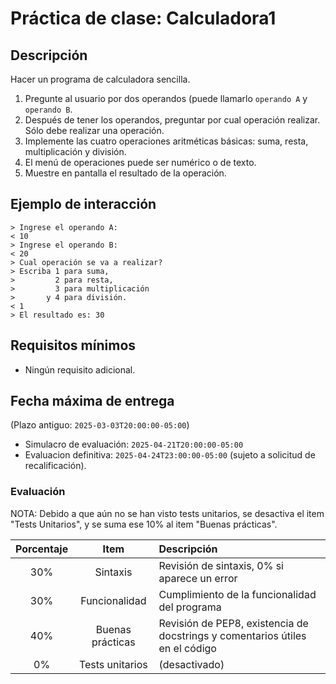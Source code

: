 # Práctica de clase: Calculadora1

## Descripción

Hacer un programa de calculadora sencilla.

1. Pregunte al usuario por dos operandos (puede llamarlo `operando A` y `operando B`.
2. Después de tener los operandos, preguntar por cual operación realizar. Sólo debe realizar una operación.
3. Implemente las cuatro operaciones aritméticas básicas: suma, resta, multiplicación y división.
4. El menú de operaciones puede ser numérico o de texto.
5. Muestre en pantalla el resultado de la operación.

## Ejemplo de interacción

```
> Ingrese el operando A:
< 10
> Ingrese el operando B:
< 20
> Cual operación se va a realizar? 
> Escriba 1 para suma, 
>         2 para resta, 
>         3 para multiplicación 
>       y 4 para división.
< 1
> El resultado es: 30
```

## Requisitos mínimos

* Ningún requisito adicional.

## Fecha máxima de entrega

(Plazo antiguo: `2025-03-03T20:00:00-05:00`) 
* Simulacro de evaluación: `2025-04-21T20:00:00-05:00`
* Evaluacion definitiva: `2025-04-24T23:00:00-05:00` (sujeto a solicitud de recalificación).

### Evaluación

NOTA: Debido a que aún no se han visto tests unitarios, se desactiva el item "Tests Unitarios", y se suma ese 10% al item "Buenas prácticas".

|Porcentaje|Item            |Descripción                                                                 |
|:--------:|:--------------:|:---------------------------------------------------------------------------|
|30%       |Sintaxis        |Revisión de sintaxis, 0% si aparece un error                                |
|30%       |Funcionalidad   |Cumplimiento de la funcionalidad del programa                               |
|40%       |Buenas prácticas|Revisión de PEP8, existencia de docstrings y comentarios útiles en el código|
|0%        |Tests unitarios |(desactivado)                                                               |


